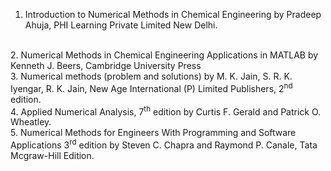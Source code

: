 ﻿
1. Introduction to Numerical Methods in Chemical Engineering by Pradeep Ahuja, PHI Learning Private Limited New Delhi.
<br>
2. Numerical Methods in Chemical Engineering Applications in MATLAB by Kenneth J. Beers, Cambridge University Press
<br>
3. Numerical methods (problem and solutions) by M. K. Jain, S. R. K. Iyengar, R. K. Jain, New Age International (P) Limited Publishers, 2<sup>nd</sup> edition.
<br>
4. Applied Numerical Analysis, 7<sup>th</sup> edition by  Curtis F. Gerald and Patrick O. Wheatley.
<br>
5. Numerical Methods for Engineers With Programming and Software Applications 3<sup>rd</sup> edition by Steven C. Chapra and Raymond P. Canale, Tata Mcgraw-Hill Edition.
